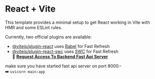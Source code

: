 # React + Vite

This template provides a minimal setup to get React working in Vite with HMR and some ESLint rules.

Currently, two official plugins are available:

- [@vitejs/plugin-react](https://github.com/vitejs/vite-plugin-react/blob/main/packages/plugin-react/README.md) uses [Babel](https://babeljs.io/) for Fast Refresh
- [@vitejs/plugin-react-swc](https://github.com/vitejs/vite-plugin-react-swc) uses [SWC](https://swc.rs/) for Fast Refresh  
🔗 [**Request Access To Backend Fast Api Server**](https://drive.google.com/file/d/1COEzuUHVxbG6865kCv9RO7CcNERhGi_t/view?usp=sharing)  


make sure you have started fast api server on port 8000:-  
➡️ ``` uvicorn main:app ```
